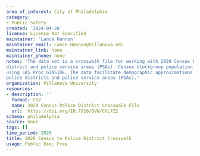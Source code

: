 ```yaml
---
area_of_interest: City of Philadelphia
category:
- Public Safety
created: '2024-04-26'
license: License Not Specified
maintainer: 'Lance Hannon'
maintainer_email: Lance.Hannon@Villanova.edu
maintainer_link: none
maintainer_phone: none
notes: 'The data set is a crosswalk file for working with 2020 Census block group boundaries and Philadelphia Police Department 
district and police service areas (PSAs). Census blockgroup population centroids were situated in police geographies
using SAS Proc GINSIDE. The data facilitate demographic approximations of the residential population within Philadelphia 
police districts and police service areas (PSAs).'
organization: Villanova University
resources:
- description: ''
  format: CSV
  name: 2020 Census Police District Crosswalk File
  url:  https://doi.org/10.7910/DVN/CVL7Z2
schema: philadelphia
source: none
tags: []
time_period: 2020
title: 2020 Census to Police District Crosswalk
usage: Public Use; Free
---
```

